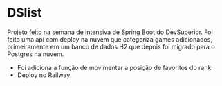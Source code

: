 
# DSlist
Projeto feito na semana de intensiva de Spring Boot do DevSuperior.
Foi feito uma api com deploy na nuvem que categoriza games adicionados, primeiramente em um banco de dados H2 que depois foi migrado para o Postgres na nuvem.
- Foi adiciona a função de movimentar a posição de favoritos do rank.
- Deploy no Railway



